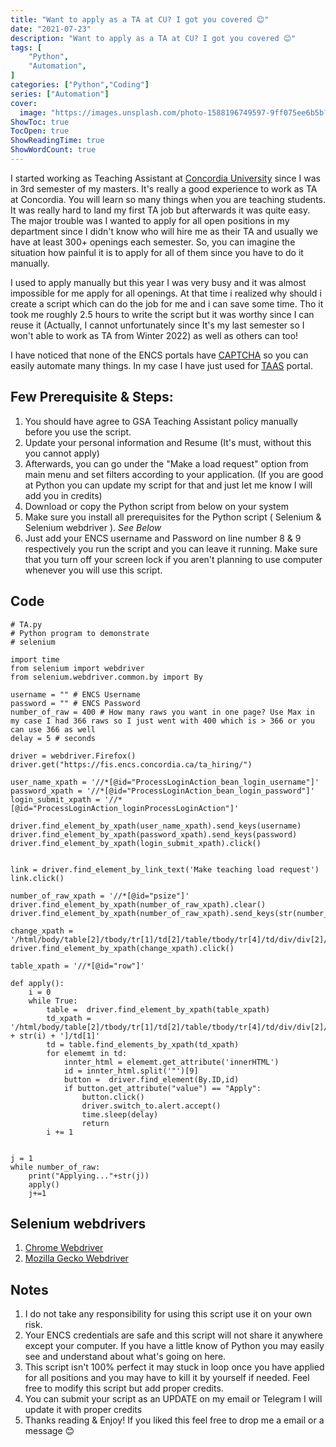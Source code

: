 ```yaml
---
title: "Want to apply as a TA at CU? I got you covered 😊"
date: "2021-07-23"
description: "Want to apply as a TA at CU? I got you covered 😊"
tags: [
    "Python",
    "Automation",
]
categories: ["Python","Coding"]
series: ["Automation"]
cover:
  image: "https://images.unsplash.com/photo-1588196749597-9ff075ee6b5b?crop=entropy&cs=tinysrgb&fit=max&fm=jpg&ixid=MnwxMTc3M3wwfDF8c2VhcmNofDE1fHx0ZWFjaGluZ3xlbnwwfHx8fDE2MjcwNzc0NDM&ixlib=rb-1.2.1&q=80&w=2000"
ShowToc: true
TocOpen: true
ShowReadingTime: true
ShowWordCount: true
---
```


I started working as Teaching Assistant at [Concordia University](https://www.concordia.ca/) since I was in 3rd semester of my masters. It's really a good experience to work as TA at Concordia. You will learn so many things when you are teaching students. It was really hard to land my first TA job but afterwards it was quite easy. The major trouble was I wanted to apply for all open positions in my department since I didn't know who will hire me as their TA and usually we have at least 300+ openings each semester. So, you can imagine the situation how painful it is to apply for all of them since you have to do it manually.

I used to apply manually but this year I was very busy and it was almost impossible for me apply for all openings. At that time i realized why should i create a script which can do the job for me and i can save some time. Tho it took me roughly 2.5 hours to write the script but it was worthy since I can reuse it (Actually, I cannot unfortunately since It's my last semester so I won't able to work as TA from Winter 2022) as well as others can too!

I have noticed that none of the ENCS portals have  [CAPTCHA](https://en.wikipedia.org/wiki/CAPTCHA) so you can easily automate many things. In my case I have just used for [TAAS](https://fis.encs.concordia.ca/taas/) portal.

## Few Prerequisite & Steps:
1. You should have agree to GSA Teaching Assistant policy manually before you use the script.
2. Update your personal information and Resume (It's must, without this you cannot apply)
3. Afterwards, you can go under the "Make a load request" option from main menu and set filters according to your application. (If you are good at Python you can update my script for that and just let me know I will add you in credits)
4. Download or copy the Python script from below on your system
5. Make sure you install all prerequisites for the Python script ( Selenium & Selenium webdriver ). *See Below*
6. Just add your ENCS username and Password on line number 8 & 9 respectively you run the script and you can leave it running. Make sure that you turn off your screen lock if you aren't planning to use computer whenever you will use this script.

## Code

```python3
# TA.py
# Python program to demonstrate
# selenium

import time
from selenium import webdriver
from selenium.webdriver.common.by import By

username = "" # ENCS Username
password = "" # ENCS Password
number_of_raw = 400 # How many raws you want in one page? Use Max in my case I had 366 raws so I just went with 400 which is > 366 or you can use 366 as well
delay = 5 # seconds

driver = webdriver.Firefox()
driver.get("https://fis.encs.concordia.ca/ta_hiring/")

user_name_xpath = '//*[@id="ProcessLoginAction_bean_login_username"]'
password_xpath = '//*[@id="ProcessLoginAction_bean_login_password"]'
login_submit_xpath = '//*[@id="ProcessLoginAction_loginProcessLoginAction"]'

driver.find_element_by_xpath(user_name_xpath).send_keys(username)
driver.find_element_by_xpath(password_xpath).send_keys(password)
driver.find_element_by_xpath(login_submit_xpath).click()


link = driver.find_element_by_link_text('Make teaching load request')
link.click()

number_of_raw_xpath = '//*[@id="psize"]'
driver.find_element_by_xpath(number_of_raw_xpath).clear()
driver.find_element_by_xpath(number_of_raw_xpath).send_keys(str(number_of_raw))

change_xpath = '/html/body/table[2]/tbody/tr[1]/td[2]/table/tbody/tr[4]/td/div/div[2]/div/form/span[1]/input[2]'
driver.find_element_by_xpath(change_xpath).click()

table_xpath = '//*[@id="row"]'

def apply():
    i = 0
    while True:
        table =  driver.find_element_by_xpath(table_xpath)
        td_xpath = '/html/body/table[2]/tbody/tr[1]/td[2]/table/tbody/tr[4]/td/div/div[2]/div/form/table[2]/tbody/tr[' + str(i) + ']/td[1]'
        td = table.find_elements_by_xpath(td_xpath)
        for elememt in td:
            innter_html = elememt.get_attribute('innerHTML')
            id = innter_html.split('"')[9]
            button =  driver.find_element(By.ID,id)
            if button.get_attribute("value") == "Apply":
                button.click()
                driver.switch_to.alert.accept()
                time.sleep(delay)
                return
        i += 1


j = 1
while number_of_raw:
    print("Applying..."+str(j))
    apply()
    j+=1
```

## Selenium webdrivers

1. [Chrome Webdriver](https://sites.google.com/a/chromium.org/chromedriver/downloads)
2. [Mozilla Gecko Webdriver](https://github.com/mozilla/geckodriver/releases)

## Notes

1. I do not take any responsibility for using this script use it on your own risk.
2. Your ENCS credentials are safe and this script will not share it anywhere except your computer. If you have a little know of Python you may easily see and understand about what's going on here.
3. This script isn't 100% perfect it may stuck in loop once you have applied for all positions and you may have to kill it by yourself if needed. Feel free to modify this script but add proper credits.
4. You can submit your script as an UPDATE on my email or Telegram I will update it with proper credits
5. Thanks reading & Enjoy! If you liked this feel free to drop me a email or a message 😊